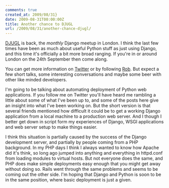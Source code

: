 ```yaml
---
comments: true
created_at: 2009/08/31}
date: 2009-08-31T00:00:00Z
title: Another chance to DJUGL
url: /2009/08/31/another-chance-djugl/
---
```


[DJUGL](http://djugl.eventwax.com/djugllondon-python) is back, the *monthly* Django meetup in London. I think the last few times have been as much about useful Python stuff as just using Django, and this time it's officially a bit more broad ranging. If you're in or around London on the 24th September then come along.

You can get more information on [Twitter](http://twitter.com/londonpython) or by following [Rob](http://twitter.com/robertlofthouse/). But expect a few short talks, some interesting conversations and maybe some beer with other like minded developers.

I'm going to be talking about automating deployment of Python web applications. If you follow me on Twitter you'll have heard me rambling a little about some of what I've been up to, and some of the posts here give an insight into what I've been working on. But the short version is that several friends mentioned how difficult it could be to get a working Django application from a local machine to a production web server. And I though I better get down in script form my experiences of Django, WSGI applications and web server setup to make things easier.

I think this situation is partially caused by the success of the Django development server, and partially by people coming from a PHP background. In my PHP days I think I always wanted to know how Apache did it's think, so long ago jumped into anything and everything in httpd.conf from loading modules to virtual hosts. But not everyone does the same, and PHP does make simple deployments easy enough that you might get away without doing so. Rails went through the same problems and seems to be coming out the other side. I'm hoping that Django and Python is soon to be in the same position, where basic deployment is just a given.
